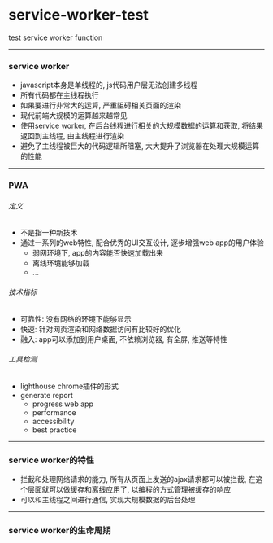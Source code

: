 # service-worker-test
test service worker function

---

### service worker
* javascript本身是单线程的, js代码用户层无法创建多线程
* 所有代码都在主线程执行
* 如果要进行非常大的运算, 严重阻碍相关页面的渲染
* 现代前端大规模的运算越来越常见
* 使用service worker, 在后台线程进行相关的大规模数据的运算和获取, 将结果返回到主线程, 由主线程进行渲染
* 避免了主线程被巨大的代码逻辑所阻塞, 大大提升了浏览器在处理大规模运算的性能

---
### PWA
###### 定义
* 不是指一种新技术
* 通过一系列的web特性, 配合优秀的UI交互设计, 逐步增强web app的用户体验
  * 弱网环境下, app的内容能否快速加载出来
  * 离线环境能够加载
  * ...

###### 技术指标
  * 可靠性: 没有网络的环境下能够显示
  * 快速: 针对网页渲染和网络数据访问有比较好的优化
  * 融入: app可以添加到用户桌面, 不依赖浏览器, 有全屏, 推送等特性

###### 工具检测
* lighthouse chrome插件的形式
* generate report
  * progress web app
  * performance
  * accessibility
  * best practice

---
### service worker的特性
* 拦截和处理网络请求的能力, 所有从页面上发送的ajax请求都可以被拦截, 在这个层面就可以做缓存和离线应用了, 以编程的方式管理被缓存的响应
* 可以和主线程之间进行通信, 实现大规模数据的后台处理

---
### service worker的生命周期
